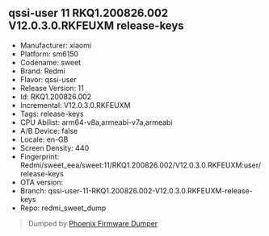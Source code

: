 ## qssi-user 11 RKQ1.200826.002 V12.0.3.0.RKFEUXM release-keys
- Manufacturer: xiaomi
- Platform: sm6150
- Codename: sweet
- Brand: Redmi
- Flavor: qssi-user
- Release Version: 11
- Id: RKQ1.200826.002
- Incremental: V12.0.3.0.RKFEUXM
- Tags: release-keys
- CPU Abilist: arm64-v8a,armeabi-v7a,armeabi
- A/B Device: false
- Locale: en-GB
- Screen Density: 440
- Fingerprint: Redmi/sweet_eea/sweet:11/RKQ1.200826.002/V12.0.3.0.RKFEUXM:user/release-keys
- OTA version: 
- Branch: qssi-user-11-RKQ1.200826.002-V12.0.3.0.RKFEUXM-release-keys
- Repo: redmi_sweet_dump


>Dumped by [Phoenix Firmware Dumper](https://github.com/DroidDumps/phoenix_firmware_dumper)
